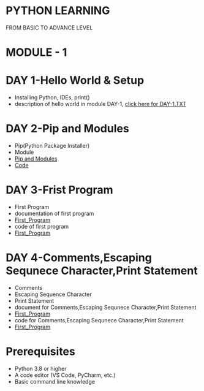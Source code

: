 # PYTHON LEARNING
FROM BASIC TO ADVANCE LEVEL

# MODULE - 1

  # DAY 1-Hello World & Setup
  - Installing Python, IDEs, print()
  - description of hello world in module DAY-1, [click here for DAY-1.TXT](https://github.com/vinayakmishra4/PYTHON-FROM-BASIC-TO-ADVANCE/blob/main/DAY-1-Hello_World-Setup/DAY-1.TXT)
  
  # DAY 2-Pip and Modules
  - Pip(Python Package Installer)
  - Module
  - [Pip and Modules](https://github.com/vinayakmishra4/PYTHON-FROM-BASIC-TO-ADVANCE/blob/main/DAY-2-Pip-Modules/DAY-2.txt)
  - [Code ](https://github.com/vinayakmishra4/PYTHON-FROM-BASIC-TO-ADVANCE/blob/main/DAY-2-Pip-Modules/Pimod.py)
  
  # DAY 3-Frist Program
  - First Program
  - documentation of first program
  - [First_Program](https://github.com/vinayakmishra4/PYTHON-FROM-BASIC-TO-ADVANCE/blob/main/DAY-3-Frist_Program/DAY-3.txt)
  - code of first program
  -  [First_Program](https://github.com/vinayakmishra4/PYTHON-FROM-BASIC-TO-ADVANCE/blob/main/DAY-3-Frist_Program/FristProgram.py)

  # DAY 4-Comments,Escaping Sequnece Character,Print Statement
  - Comments
  - Escaping Sequence Character
  - Print Statement
  - document for Comments,Escaping Sequnece Character,Print Statement
  - [First_Program](https://github.com/vinayakmishra4/PYTHON-FROM-BASIC-TO-ADVANCE/blob/main/DAY-4-Comments-Escaping-Sequnece-Character-Print-Statement/DAY-4.txt)
  - code for Comments,Escaping Sequnece Character,Print Statement
  - [First_Program](https://github.com/vinayakmishra4/PYTHON-FROM-BASIC-TO-ADVANCE/blob/main/DAY-4-Comments-Escaping-Sequnece-Character-Print-Statement/CoEsSePr.py)
  
 
# Prerequisites
- Python 3.8 or higher
- A code editor (VS Code, PyCharm, etc.)
- Basic command line knowledge
